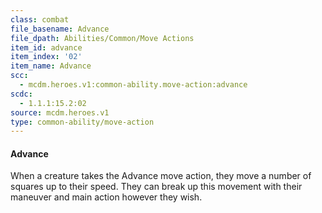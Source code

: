 ```yaml
---
class: combat
file_basename: Advance
file_dpath: Abilities/Common/Move Actions
item_id: advance
item_index: '02'
item_name: Advance
scc:
  - mcdm.heroes.v1:common-ability.move-action:advance
scdc:
  - 1.1.1:15.2:02
source: mcdm.heroes.v1
type: common-ability/move-action
---
```


#### Advance

When a creature takes the Advance move action, they move a number of squares up to their speed. They can break up this movement with their maneuver and main action however they wish.
